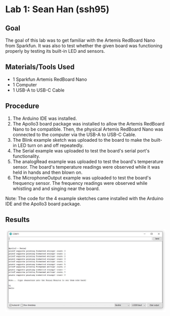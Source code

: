 # Lab 1: Sean Han (ssh95)

## Goal
The goal of this lab was to get familiar with the Artemis RedBoard Nano from Sparkfun. It was also to test whether the given board was functioning properly by testing its built-in LED and sensors. 

## Materials/Tools Used
* 1 Sparkfun Artemis RedBoard Nano
* 1 Computer
* 1 USB-A to USB-C Cable

## Procedure
1. The Arduino IDE was installed.  
2. The Apollo3 board package was installed to allow the Artemis RedBoard Nano to be compatible. Then, the physical Artemis RedBoard Nano was connected to the computer via the USB-A to USB-C Cable. 
3. The Blink example sketch was uploaded to the board to make the built-in LED turn on and off repeatedly.
4. The Serial example was uploaded to test the board's serial port's functionality.
5. The analogRead example was uploaded to test the board's temperature sensor. The board's temperature readings were observed while it was held in hands and then blown on.
6. The MicrophoneOutput example was uploaded to test the board's frequency sensor. The frequency readings were observed while whistling and and singing near the board. 

Note: The code for the 4 example sketches came installed with the Arduino IDE and the Apollo3 board package. 

## Results
![Serial](../Lab1Images/Serial.JPG)
